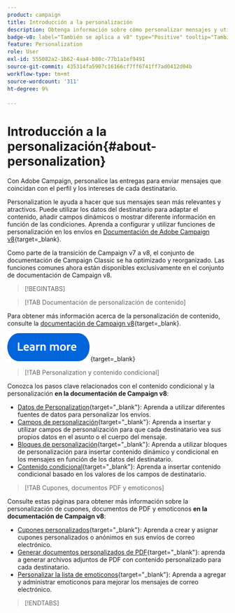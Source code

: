 ```yaml
---
product: campaign
title: Introducción a la personalización
description: Obtenga información sobre cómo personalizar mensajes y utilizar contenido condicional en Campaign
badge-v8: label="También se aplica a v8" type="Positive" tooltip="También se aplica a Campaign v8"
feature: Personalization
role: User
exl-id: 555082a2-1b62-4aa4-b80c-77b1a1ef9491
source-git-commit: 435314fa5907c16166cf7ff6741ff7ad0412d04b
workflow-type: tm+mt
source-wordcount: '311'
ht-degree: 9%

---
```


# Introducción a la personalización{#about-personalization}

Con Adobe Campaign, personalice las entregas para enviar mensajes que coincidan con el perfil y los intereses de cada destinatario.

Personalization le ayuda a hacer que sus mensajes sean más relevantes y atractivos. Puede utilizar los datos del destinatario para adaptar el contenido, añadir campos dinámicos o mostrar diferente información en función de las condiciones. Aprenda a configurar y utilizar funciones de personalización en los envíos en [Documentación de Adobe Campaign v8](https://experienceleague.adobe.com/docs/campaign/campaign-v8/send/personalize/personalize.html?lang=es){target=_blank}.

Como parte de la transición de Campaign v7 a v8, el conjunto de documentación de Campaign Classic se ha optimizado y reorganizado. Las funciones comunes ahora están disponibles exclusivamente en el conjunto de documentación de Campaign v8.

>[!BEGINTABS]

>[!TAB Documentación de personalización de contenido]

Para obtener más información acerca de la personalización de contenido, consulte la [documentación de Campaign v8](https://experienceleague.adobe.com/docs/campaign/campaign-v8/send/personalize/personalize.html?lang=es){target=_blank}.


[![imagen](../../assets/do-not-localize/learn-more-button.svg)](https://experienceleague.adobe.com/docs/campaign/campaign-v8/send/personalize/personalize.html?lang=es){target=_blank}


>[!TAB Personalization y contenido condicional]

Conozca los pasos clave relacionados con el contenido condicional y la personalización **en la documentación de Campaign v8**:

* [Datos de Personalization](https://experienceleague.adobe.com/docs/campaign/campaign-v8/send/personalize/personalization-data.html?lang=es){target="_blank"}: Aprenda a utilizar diferentes fuentes de datos para personalizar los envíos.
* [Campos de personalización](https://experienceleague.adobe.com/docs/campaign/campaign-v8/send/personalize/personalization-fields.html?lang=es){target="_blank"}: Aprenda a insertar y utilizar campos de personalización para que cada destinatario vea sus propios datos en el asunto o el cuerpo del mensaje.
* [Bloques de personalización](https://experienceleague.adobe.com/docs/campaign/campaign-v8/send/personalize/personalization-blocks.html?lang=es){target="_blank"}: Aprenda a utilizar bloques de personalización para insertar contenido dinámico y condicional en los mensajes en función de los datos del destinatario.
* [Contenido condicional](https://experienceleague.adobe.com/docs/campaign/campaign-v8/send/personalize/conditions.html?lang=es){target="_blank"}: Aprenda a insertar contenido condicional basado en los valores de los campos de destinatario.

>[!TAB Cupones, documentos PDF y emoticonos]

Consulte estas páginas para obtener más información sobre la personalización de cupones, documentos de PDF y emoticonos **en la documentación de Campaign v8**:

* [Cupones personalizados](https://experienceleague.adobe.com/docs/campaign/campaign-v8/send/personalize/ppersonalized-coupons.html){target="_blank"}: Aprenda a crear y asignar cupones personalizados o anónimos en sus envíos de correo electrónico.
* [Generar documentos personalizados de PDF](https://experienceleague.adobe.com/docs/campaign/campaign-v8/send/personalize/generating-personalized-pdf-documents.html?lang=es){target="_blank"}: aprenda a generar archivos adjuntos de PDF con contenido personalizado para cada destinatario.
* [Personalizar la lista de emoticonos](https://experienceleague.adobe.com/docs/campaign/campaign-v8/send/personalize/customizing-emoticon-list.html?lang=es){target="_blank"}: Aprenda a agregar y administrar emoticonos para mejorar los mensajes de correo electrónico.

>[!ENDTABS]





<!--
Adobe Campaign lets you mass deliver personalized electronic messages to a target population.

Before starting sending emails:

* Make sure recipient profiles contain at least an email address.
* Learn more about the Adobe Campaign [Delivery best practices](delivery-best-practices.md).
* Read out these sections to learn more about Deliverability: [Deliverability management in Campaign](about-deliverability.md) and [Deliverability best practices guide](https://experienceleague.adobe.com/docs/deliverability-learn/deliverability-best-practice-guide/introduction.html?lang=es).

The key steps to send an email are as follows:

* [Create an email delivery](creating-an-email-delivery.md)
* [Define the target population](steps-defining-the-target-population.md)
* [Define the email content](defining-the-email-content.md)
* [Send the email](sending-messages.md)
* [Monitor the delivery](about-delivery-monitoring.md)

The sections below provide information that is specific to the email channel. For global information on how to create a delivery, refer to [this section](steps-about-delivery-creation-steps.md).
-->
